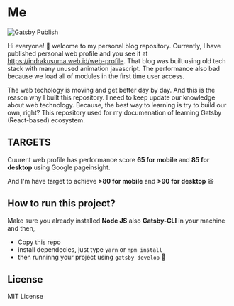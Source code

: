 # Me

![Gatsby Publish](https://github.com/idindrakusuma/me/workflows/Gatsby%20Publish/badge.svg)

Hi everyone! 👋 welcome to my personal blog repository. Currently, I have published personal web profile and you see it at https://indrakusuma.web.id/web-profile. That blog was built using old tech stack with many unused animation javascript. The performance also bad because we load all of modules in the first time user access.

The web techology is moving and get better day by day. And this is the reason why I built this repository. I need to keep update our knowledge about web technology. Because, the best way to learning is try to build our own, right? This repository used for my documenation of learning Gatsby (React-based) ecosystem.

## TARGETS
Cuurent web profile has performance score **65 for mobile** and **85 for desktop** using Google pageinsight.

And I'm have target to achieve **>80 for mobile** and **>90 for desktop** 😆

## How to run this project?

Make sure you already installed **Node JS** also **Gatsby-CLI** in your machine and then,

- Copy this repo
- install dependecies, just type `yarn` or `npm install`
- then runninng your project using `gatsby develop` 🚀

## License

MIT License
